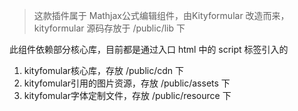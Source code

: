 > 这款插件属于 Mathjax公式编辑组件，由Kityformular 改造而来，kityformular 源码存放于 /public/lib 下

此组件依赖部分核心库，目前都是通过入口 html 中的 script 标签引入的
  1. kityfomular核心库，存放 /public/cdn 下
  2. kityfomular引用的图片资源，存放 /public/assets 下
  3. kityfomular字体定制文件，存放 /public/resource 下